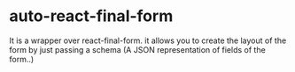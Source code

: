 # auto-react-final-form
It is a wrapper over react-final-form. it allows you to create the layout of the form by just passing a schema (A JSON representation of fields of the form..)

